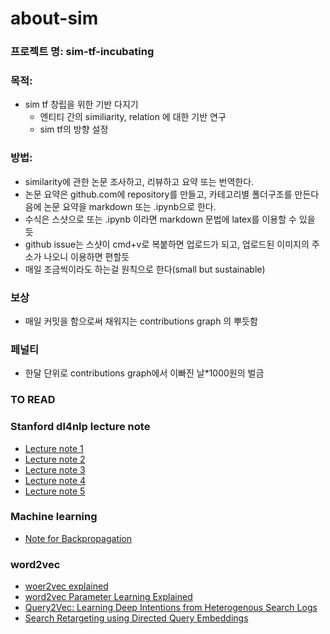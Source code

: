# about-sim

### 프로젝트 명: sim-tf-incubating

### 목적:
* sim tf 창립을 위한 기반 다지기
	* 엔티티 간의 similiarity, relation 에 대한 기반 연구
  	* sim tf의 방향 설정 

### 방법:
* similarity에 관한 논문 조사하고, 리뷰하고 요약 또는 번역한다.
* 논문 요약은 github.com에 repository를 만들고, 카테고리별 폴더구조를 만든다음에 논문 요약을 markdown 또는 .ipynb으로 한다.
 * 수식은 스샷으로 또는 .ipynb 이라면 markdown 문법에 latex를 이용할 수 있을 듯
 * github issue는 스샷이 cmd+v로 복붙하면 업로드가 되고, 업로드된 이미지의 주소가 나오니 이용하면 편할듯
* 매일 조금씩이라도 하는걸 원칙으로 한다(small but sustainable)

### 보상
 * 매일 커밋을 함으로써 채워지는 contributions graph 의 뿌듯함
 
### 페널티
 * 한달 단위로 contributions graph에서 이빠진 날*1000원의 벌금
  
### TO READ

### Stanford dl4nlp lecture note
* [Lecture note 1](http://cs224d.stanford.edu/lecture_notes/notes1.pdf)
* [Lecture note 2](http://cs224d.stanford.edu/lecture_notes/notes2.pdf)
* [Lecture note 3](http://cs224d.stanford.edu/lecture_notes/notes3.pdf)
* [Lecture note 4](http://cs224d.stanford.edu/lecture_notes/notes4.pdf)
* [Lecture note 5](http://cs224d.stanford.edu/lecture_notes/LectureNotes5.pdf)

### Machine learning
* [Note for Backpropagation](https://www.ics.uci.edu/~pjsadows/notes.pdf)

### word2vec
* [woer2vec explained](http://arxiv.org/pdf/1402.3722v1.pdf)
* [word2vec Parameter Learning Explained](http://www-personal.umich.edu/~ronxin/pdf/w2vexp.pdf)
* [Query2Vec: Learning Deep Intentions from Heterogenous Search Logs](http://www.cs.cmu.edu/~dongyeok/papers/query2vec_v0.2.pdf)
* [Search Retargeting using Directed Query Embeddings](http://astro.temple.edu/~tua95067/grbovic2015wwwA.pdf)
